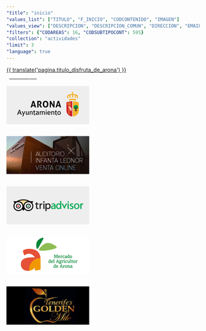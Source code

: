 ```yaml
---
"title": "inicio"
"values_list": ["TITULO", "F_INICIO", "CODCONTENIDO", "IMAGEN"]
"values_view": ["DESCRIPCION", "DESCRIPCION_COMUN", "DIRECCION", "EMAIL", "FAX", "HORARIO", "IMAGEN", "MAPA_IFRAME", "TELEFONO", "TEXTO", "TITULO", "WEB_PROPIA" ]
"filters": {"CODAREAS": 16, "CODSUBTIPOCONT": 595}
"collection": "actividades"
"limit": 3
"language": true
---
```


<div flex="100" flex-gt-xs="80" layout-gt-xs="row" layout-align="center center" layout="row"    id="apparona"           ng-include="'assets/atoms/main/apparona.htm'"           ></div>
<div flex="100" flex-gt-xs="80" layout-gt-xs="row" layout-align="center center" layout="row"    id="cuadricula"         ng-include="'assets/atoms/main/cuadricula.htm'"         ></div>
<div flex="100" flex-gt-xs="80" layout-gt-xs="row" layout-align="center center" layout="row"    id="vive_tu_estancia"   ng-include="'assets/atoms/main/vive_tu_estancia.htm'"   ></div>
<div flex="100" flex-gt-xs="80" layout-gt-xs="row" layout-align="center center" layout="row"    hide-gt-xs>
    <div flex layout="row" layout-align="center center">
        <div flex="80" layout="column" layout-padding>
            <div layout="row" layout-padding>
                <div flex style="padding-right: 0;">
                    <div class="text-center">
                        <a class="button opaque" style="width: 100%; margin-bottom: 0;" href="#!/{{ lang() }}/vive_tu_estancia"><span>{{ translate('pagina.titulo_disfruta_de_arona') }}</span></a>
                    </div>
                </div>
                <div>
                    <a class="button" href="#!/{{ lang() }}/galeria" style="padding: 0.45rem; margin-bottom: 0;"><md-icon style="color:white;" class="material-icons">camera_alt</md-icon></a>
                </div>
            </div>
        </div>
    </div>
</div>
<div flex="100" flex-gt-xs="80" layout-gt-xs="row" layout-align="center center" layout="row"    id="playas_de_arona"    ng-include="'assets/atoms/main/playas_de_arona.htm'"    ></div>
<div flex="100" flex-gt-xs="80" layout-gt-xs="row" layout-align="center center" layout="row"    id="conjunto_historico" ng-include="'assets/atoms/main/conjunto_historico.htm'" class="show-for-large"></div>
<div flex="100" flex-gt-xs="80"                                                 layout="column" id="actividades"        ng-include="'assets/atoms/main/actividades.htm'"        ></div>
<br ng-if="elements().length <= 0">
<div flex="100" flex-gt-xs="80" layout-gt-xs="row" layout-align="center center" layout="row">
    <div flex="100" flex-gt-xs="80" layout-align="center center" layout="row" layout-wrap>
        <div layout="column" style="margin-bottom: 2em;" flex="100" flex-gt-xs="50" flex-gt-sm="20" layout-align="center center">
            <div layout="row" layout-padding><a href="http://www.arona.org"><img src="img/logoA.png"></a></div>
        </div>
        <div flex></div>
        <div layout="column" style="margin-bottom: 2em;" flex="100" flex-gt-xs="50" flex-gt-sm="20" layout-align="center center">
            <div layout="row" layout-padding><a href="http://www.arona.org/auditorio"><img src="img/logoB.png"></a></div>
        </div>
        <div flex></div>
        <div layout="column" style="margin-bottom: 2em;" flex="100" flex-gt-xs="50" flex-gt-sm="20" layout-align="center center">
            <div layout="row" layout-padding><a href="https://www.tripadvisor.es/Tourism-g230096-Arona_Tenerife_Canary_Islands-Vacations.html"><img src="img/logoC.png"></a></div>
        </div>
        <div flex></div>
        <div layout="column" style="margin-bottom: 2em;" flex="100" flex-gt-xs="50" flex-gt-sm="20" layout-align="center center">
            <div layout="row" layout-padding><a href="#!/es/destino_arona/lugares_de_interes/66671"><img src="img/logoE.png"></a></div>
        </div>
        <div flex></div>
        <div layout="column" style="margin-bottom: 2em;" flex="100" flex-gt-xs="50" flex-gt-sm="20" layout-align="center center">
            <div layout="row" layout-padding><a href="#!/es/vive_tu_estancia/actividades_recomendadas/compras/22215"><img src="img/logoD.png"></a></div>
        </div>
    </div>
</div>
